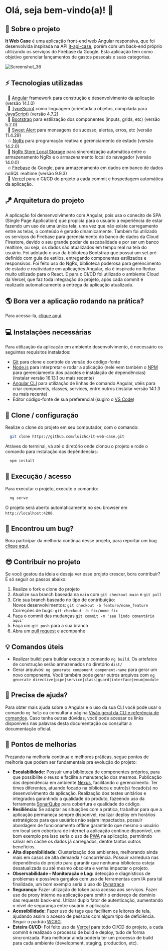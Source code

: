 # Olá, seja bem-vindo(a)! 👋

## 🏡 Sobre o projeto

**It Web Case** é uma aplicação front-end web Angular responsiva, que foi desenvolvida inspirada na API [it-api-case](https://github.com/adelbs/it-api-case), porém com um back-end próprio utilizando os serviços do Firebase da Google. Esta aplicação tem como objetivo gerenciar lançamentos de gastos pessoais e suas categorias.

![Screenshot_36](https://user-images.githubusercontent.com/22556132/192120690-65345368-c4d5-4ee8-b306-6f344ffa473a.png)

## ⚡ Tecnologias utilizadas

&nbsp;&nbsp;🚀 [Angular](http://angular.io) framework para construção e desenvolvimento da aplicação (versão 14.1.0) <br>
&nbsp;&nbsp;🤖 [TypeScript](https://www.typescriptlang.org) como linguagem (orientada a objetos, compilada para [JavaScript](https://developer.mozilla.org/pt-BR/docs/Web/JavaScript)) (versão 4.7.2) <br>
&nbsp;&nbsp;🎨 [Bootstrap](https://getbootstrap.com) para estilização dos componentes (inputs, grids, etc) (versão 5.2.0) <br>
&nbsp;&nbsp;📢 [Sweet Alert](https://sweetalert2.github.io/) para mensagens de sucesso, alertas, erros, etc (versão 11.4.29) <br>
&nbsp;&nbsp;💥 [NgRx](https://ngrx.io) para programação reativa e gerenciamento de estado (versão 14.2.0) <br>
&nbsp;&nbsp;🎯 [NgRx Store Local Storage](https://www.npmjs.com/package/ngrx-store-localstorage) para sincronização automática entre o armazenamento NgRx e o armazenamento local do navegador (versão 14.0.0) <br>
&nbsp;&nbsp;🔥 [Firebase](https://ngrx.io) da Google, para armazenamento em dados em banco de dados noSQL realtime (versão 9.9.3) <br>
&nbsp;&nbsp;💼 [Vercel](https://vercel.com/) para o CI/CD do projeto a cada commit e hospedagem automática da aplicação.

## 🪁 Arquitetura do projeto

A aplicação foi densenvolvimento com Angular, pois usa o conecito de SPA (Single Page Application) que propicia para o usuário a experiência de estar fazendo um uso de uma única tela, uma vez que não existe carregamento entre as telas, o conteúdo é gerado dinamicamente.
Também foi utilizado os serviços do Firebase para gerenciamento do banco de dados da Cloud Firestore, devido o seu grande poder de escabalidade e por ser um banco realtime, ou seja, os dados são atualizados em tempo real na tela do usuário.
Foi adotado o uso da biblioteca Bootstrap que possui um set pré-definido com guia de estilos, entregando componentes estilizados e responsivos.
Foi feito uso do NgRx, biblioteca poderosa para gerencimento de estado e reatividade em aplicações Angular, ela é inspirada no Redux muito utilizado para o React.
E para o CI/CD foi utilizado o ambiente Cloud da Vercel, que faz toda integração do projeto, após cada commit é realizado automaticamente a entrega da aplicação atualizada.

## 🌎 Bora ver a aplicação rodando na prática?

Para acessa-lá, <a href="https://it-web-case.vercel.app">clique aqui</a>.

## 💻 Instalações necessárias

Para utilização da aplicação em ambiente desenvolvimento, é necessário os seguintes requisitos instalados:

- [Git](https://git-scm.com) para clone e controle de versão do código-fonte
- [Node.js](https://nodejs.org) para interpretar e rodar a aplicação (nele vem também o [NPM](https://www.npmjs.com) para gerenciamento dos pacotes e instalação de dependências) (instalar versão 16.13.1 ou mais recente)
- [Angular CLI](https://angular.io/cli) para utilização de linhas de comando Angular, utéis para criar components, classes, services, entre outros (instalar versão 14.1.3 ou mais recente)
- Editor código-fonte de sua preferencial (sugiro o [VS Code](https://code.visualstudio.com))

## 🔧 Clone / configuração

Realize o clone do projeto em seu computador, com o comando:

```bash
  git clone https://github.com/luizhc/it-web-case.git
```

Atráves do terminal, vá até o diretório onde clonou o projeto e rode o comando para instalação das depêndencias:

```bash
  npm install
```

## 🔌 Execução / acesso

Para executar o projeto, execute o comando:

```bash
  ng serve
```

O projeto será aberto automaticamente no seu browser em `http://localhost:4200`.

## 🐞 Encontrou um bug?

Bora participar da melhoria continua desse projeto, para reportar um bug <a href="https://github.com/luizhc/it-web-case/issues">clique aqui</a>.

## 😎 Contribuir no projeto

Se você gostou da ideia e deseja ver esse projeto crescer, bora contribuir? É só seguir os passos abaixo:

1. Realize o fork e clone do projeto
2. Atualize sua branch baseada na `main` com `git checkout main` e `git pull`
3. Crie sua branch baseado no tipo de contribuição:
   <br>Novos desenvolvimentos: `git checkout -b feature/nome_feature `
   <br>Correções de bugs: `git checkout -b fix/nome_fix `
4. Faça o commit das mudanças `git commit -m 'seu lindo comentário aqui'`
5. Faça um `git push` para a sua branch
6. Abra um <a href="https://github.com/luizhc/it-web-case/pulls">pull request</a> e acompanhe

## 💡 Comandos úteis

- Realizar build: para buildar execute o comando `ng build`. Os artefatos de construção serão armazenados no diretório `dist/`
- Gerar arquivos: `ng generate component component-name` para gerar um novo componente. Você também pode gerar outros arquivos com `ng generate directive|pipe|service|class|guard|interface|enum|module`

## 🌱 Precisa de ajuda?

Para obter mais ajuda sobre o Angular e o uso da sua CLI você pode usar o comando `ng help` ou consultar a página [Visão geral da CLI e referência de comandos](https://angular.io/cli). Caso tenha outras dúvidas, você pode acessar os links disponíveis nas palavras desta documentação ou consultar a documentação oficial.

## 💖 Pontos de melhorias

Prezando na melhoria continua e melhores práticas, segue pontos de melhoria que podem ser fundamentais pra evolução do projeto:

- **Escalabilidade:** Possuir uma biblioteca de componentes próprios, para que possibilite o reuso e facilite a manutenção dos mesmos. Publicação das dependência em ambiente [Nexus](https://www.sonatype.com/products/.nexus-repository), facilitando o gerencimento. Ter times diferentes, atuando focado na biblioteca e outro(s) focado(s) no desenvolvimento da aplicação. Realização dos testes unitários e integrados garantindo a qualidade do produto, fazeendo uso da ferramenta [SonarQube](https://www.sonarqube.org/) para cobertura e qualidade do código.
- **Resiliência:** Se adaptar as situações com a prática, trabalhar para que a aplicação permaneça sempre disponível, realizar deploy em horários estratégicos para que usuários não sejam impactados, possuir abordagem de funcionamento offline garantindo que mesmo o usuário em local sem cobertura de internet a aplicação continue disponível, um bom exemplo pra isso seria o uso de [PWA](https://developer.mozilla.org/pt-BR/docs/Web/Progressive_web_apps) na aplicação, permitindo salvar em cache os dados já carregados, dentre tantos outros benefícios.
- **Alta disponibilidade:** Clusterização dos ambientes, melhorando ainda mais em casos de alta demanda / concorrência. Possuir varredura nas dependência do projeto para garantir que nenhuma biblioteca esteja desatualizada ou até mesmo obsoleta e venha impactar o projeto.
- **Observabilidade – Monitoração e Log:** detecção e diagnísticos de problemas e possíveis gargalos com uso de ferramentas com IA para tal finalidade, um bom exemplo seria o uso do [Dynatrace](https://www.dynatrace.com/)
- **Segurança:** Fazer utlização de token para acesso aos serviços. Fazer uso de proxy interno na aplicação para omitir o endereço de dominio das requests back-end. Utlizar duplo fator de autenticação, aumentando o nível de segurança entre usuário e aplicação.
- **Acessibilidade:** Fazer uso de tags que facilitem os leitores de tela, ajudando assim o acesso de pessoas com algum tipo de deficiência. Seguir o padrão [WCAG](https://pt.wikipedia.org/wiki/Diretrizes_de_Acessibilidade_para_o_Conte%C3%BAdo_da_Web).
- **Esteira CI/CD:** Foi feito uso da [Vercel](https://vercel.com/) para todo CI/CD do projeto, a cada commit é realizado o processo de build e deploy, tudo de forma sincronizada. Para melhorar ainda poderia ter um processo de build para cada ambiente (development, staging, production, etc).
